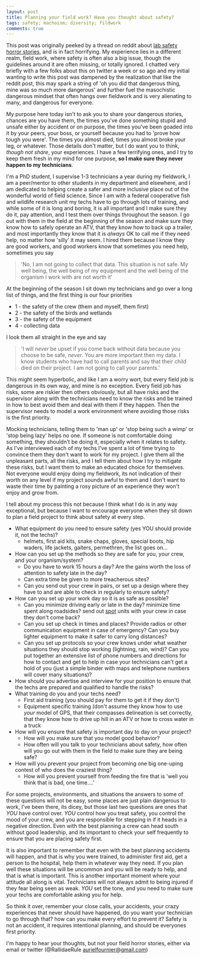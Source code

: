 ```yaml
---
layout: post
title: Planning your field work? Have you thought about safety?
tags: safety; machoism; diversity; fildwork
comments: true
---
```


This post was originally peeked by a thread on reddit about [lab safety horror stories](https://www.reddit.com/r/AskReddit/comments/32wr0v/serious_scientists_of_reddit_what_is_the_worst/), and is in fact horrifying. My experience lies in a different realm, field work, where safety is often also a big issue, though the guidelines around it are often missing, or totally ignored. I chatted very briefly with a few folks about this on twitter a week or so ago and my initial wanting to write this post was dampened by the realization that like the reddit post, this may spark a string of 'oh you did that dangerous thing, mine was so much more dangerous' and further fuel the masochistic dangerous mindset that often hangs over fieldwork and is very alienating to many, and dangerous for everyone. 

My purpose here today isn't to ask you to share your dangerous stories, chances are you have them, the times you've done something stupid and unsafe either by accident or on purpose, the times you've been goaded into it by your peers, your boss, or yourself because you had to 'prove how tough you were'. The times you almost died, times you almost broke your leg, or whatever. Those details don't matter, but I do want you to think, *though not share*, your experiences. I have a few terrifying ones, and I try to keep them fresh in my mind for one purpose, **so I make sure they never happen to my technicians**. 

I'm a PhD student, I supervise 1-3 technicians a year during my fieldwork, I am a peer/mentor to other students in my department and elsewhere, and I am dedicated to helping create a safer and more inclusive place out of the wonderful world of field science. Since I am with a federal cooperative fish and wildlife research unit my techs have to go through lots of training, and while some of it is long and boring, it is all important and I make sure they do it, pay attention, and I test them over things throughout the season. I go out with them in the field at the beginning of the season and make sure they know how to safely operate an ATV, that they know how to back up a trailer, and most importantly they know that it is *always* OK to call me if they need help, no matter how 'silly' it may seem. I hired them because I know they are good workers, and good workers know that sometimes you need help, sometimes you say 

> 'No, I am not going to collect that data. This situation is not safe. My well being, the well being of my equipment and the well being of the organism I work with are not worth it'

At the beginning of the season I sit down my technicians and go over a long list of things, and the first thing is our four priorities

- 1 - the safety of the crew (them and myself, them first)
- 2 - the safety of the birds and wetlands
- 3 - the safety of the equipment 
- 4 - collecting data

I look them all straight in the eye and say 

> 'I will *never* be upset if you come back without data because you choose to be safe, *never*. You are more important then my data. I know students who have had to call parents and say that their child died on their project. I am not going to call your parents.'

This might seem hyperbolic, and like I am a worry wort, but every field job is dangerous in its own way, and mine is no exception. Every field job has risks, some are riskier then others obviously, but all have risks and the supervisor along with the technicians need to know the risks and be trained in how to best avoid them and deal with them if they happen. Then the supervisor needs to model a work environment where avoiding those risks is the first priority. 

Mocking technicians, telling them to 'man up' or 'stop being such a wimp' or 'stop being lazy' helps no one. If someone is not comfortable doing something, they shouldn't be doing it, especially when it relates to safety. As I've interviewed each of my techs I've spent a lot of time trying to convince them they don't want to work for my project. I give them all the unpleasant parts, all the risks, and I tell them about how I try to mitigate these risks, but I want them to make an educated choice for themselves. Not everyone would enjoy doing my fieldwork, its not indication of their worth on any level if my project sounds awful to them and I don't want to waste their time by painting a rosy picture of an experience they won't enjoy and grow from. 

I tell about my process this not because I think what I do is in any way exceptional, but because I want to encourage everyone when they sit down to plan a field project to think about safety at every step. 

- What equipment do you need to ensure safety (yes YOU should provide it, not the techs)?
  - helmets, first aid kits, snake chaps, gloves, special boots, hip waders, life jackets, gaiters, permethren, the list goes on...
- How can you set up the methods so they are safe for you, your crew, and your organism/system?
  - Do you have to work 15 hours a day? Are the gains worth the loss of attention to safety late in the day? 
  - Can extra time be given to more treacherous sites? 
  - Can you send out your crew in pairs, or set up a design where they have to and are able to check in regularly to ensure safety?
- How can you set up your work day so it is as safe as possible? 
    - Can you minimize driving early or late in the day? minimize time spent along roadsides?  send out [spot](http://findmespot.com/en/) units with your crew in case they don't come back? 
    - Can you set up check in times and places? Provide radios or other communication equipment in case of emergency? Can you buy lighter equipment to make it safer to carry long distances? 
    - Can you set up protocols so your crew knows under what weather situations they should stop working (lightning, rain, wind)? Can you put together an extensive list of phone numbers and directions for how to contact and get to help in case your technicians can't get a hold of you (just a simple binder with maps and telephone numbers will cover many situations)?
- How should you advertise and interview for your position to ensure that the techs are prepared and qualified to handle the risks?
- What training do you and your techs need? 
  - First aid training (you should pay for them to get it if they don't)
  - Equipment specific training (don't assume they know how to use *your* model of GPS, that their compasses delineation is set correctly, that they know how to drive up hill in an ATV or how to cross water in a truck
- How will you ensure that safety is important day to day on your project?
  - How will you make sure that you model good behavior?
  - How often will you talk to your technicians about safety, how often will you go out with them in the field to make sure they are being safe? 
- How will you prevent your project from becoming one big one-uping contest of who does the craziest thing? 
  - How will you prevent yourself from feeding the fire that is 'well you think that is bad, one time....' 
  
For some projects, environments, and situations the answers to some of these questions will not be easy, some places are just plain dangerous to work, I've been there, its dicey, but those last two questions are ones that *YOU* have control over. *YOU* control how you treat safety, you control the mood of your crew, and you are responsible for stepping in if it heads in a negative direction. Even with the best planning a crew can head south without good leadership, and its important to check your self frequently to ensure that you are placing safety first. 

It is also important to remember that even with the best planning accidents will happen, and that is why you were trained, to administer first aid, get a person to the hospital, help them in whatever way they need. If you plan well these situations will be uncommon and you will be ready to help, and that is what is important. This is another important moment where your attitude all along is vital. Technicians will not always admit to being injured if they fear being seen as weak. *YOU* set the tone, and you need to make sure your techs are comfortable asking you for help.  

So think it over, remember your close calls, your accidents, your crazy experiences that never should have happened, do you want your technician to go through that? how can you make every effort to prevent it? Safety is not an accident, it requires intentional planning, and should be everyones first priority. 

I'm happy to hear your thoughts, but not your field horror stories, either via email or twitter (@RallidaeRule aurielfournier@gmail.com)
